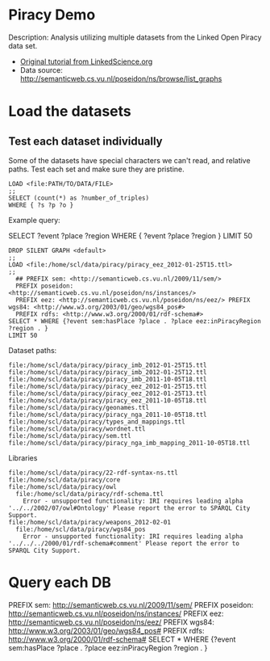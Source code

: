 # Piracy Demo

Description: Analysis utilizing multiple datasets from the Linked Open Piracy data set.

- [Original tutorial from LinkedScience.org](http://linkedscience.org/tools/sparql-package-for-r/linked-open-piracy-tutorial/)
- Data source: http://semanticweb.cs.vu.nl/poseidon/ns/browse/list_graphs

# Load the datasets

## Test each dataset individually

Some of the datasets have special characters we can't read, and relative paths. Test each set and make sure they are pristine.
```
LOAD <file:PATH/TO/DATA/FILE>
;;
SELECT (count(*) as ?number_of_triples) 
WHERE { ?s ?p ?o }
```

Example query:

SELECT ?event ?place ?region WHERE { ?event ?place ?region } LIMIT 50
```
DROP SILENT GRAPH <default>
;;
LOAD <file:/home/scl/data/piracy/piracy_eez_2012-01-25T15.ttl>
;;
  ## PREFIX sem: <http://semanticweb.cs.vu.nl/2009/11/sem/> 
  PREFIX poseidon: <http://semanticweb.cs.vu.nl/poseidon/ns/instances/> 
  PREFIX eez: <http://semanticweb.cs.vu.nl/poseidon/ns/eez/> PREFIX wgs84: <http://www.w3.org/2003/01/geo/wgs84_pos#> 
  PREFIX rdfs: <http://www.w3.org/2000/01/rdf-schema#> 
SELECT * WHERE {?event sem:hasPlace ?place . ?place eez:inPiracyRegion ?region . }
LIMIT 50
```

Dataset paths:
```
file:/home/scl/data/piracy/piracy_imb_2012-01-25T15.ttl
file:/home/scl/data/piracy/piracy_imb_2012-01-25T12.ttl
file:/home/scl/data/piracy/piracy_imb_2011-10-05T18.ttl
file:/home/scl/data/piracy/piracy_eez_2012-01-25T15.ttl
file:/home/scl/data/piracy/piracy_eez_2012-01-25T13.ttl
file:/home/scl/data/piracy/piracy_eez_2011-10-05T18.ttl
file:/home/scl/data/piracy/geonames.ttl
file:/home/scl/data/piracy/piracy_nga_2011-10-05T18.ttl
file:/home/scl/data/piracy/types_and_mappings.ttl
file:/home/scl/data/piracy/wordnet.ttl
file:/home/scl/data/piracy/sem.ttl
file:/home/scl/data/piracy/piracy_nga_imb_mapping_2011-10-05T18.ttl
```

Libraries
```
file:/home/scl/data/piracy/22-rdf-syntax-ns.ttl
file:/home/scl/data/piracy/core
file:/home/scl/data/piracy/owl
  file:/home/scl/data/piracy/rdf-schema.ttl
    Error - unsupported functionality: IRI requires leading alpha '../../2002/07/owl#Ontology' Please report the error to SPARQL City Support.
file:/home/scl/data/piracy/weapons_2012-02-01
  file:/home/scl/data/piracy/wgs84_pos
    Error - unsupported functionality: IRI requires leading alpha '../../../2000/01/rdf-schema#comment' Please report the error to SPARQL City Support.
```

# Query each DB
PREFIX sem: <http://semanticweb.cs.vu.nl/2009/11/sem/> PREFIX poseidon: <http://semanticweb.cs.vu.nl/poseidon/ns/instances/> PREFIX eez: <http://semanticweb.cs.vu.nl/poseidon/ns/eez/> PREFIX wgs84: <http://www.w3.org/2003/01/geo/wgs84_pos#> PREFIX rdfs: <http://www.w3.org/2000/01/rdf-schema#> SELECT * WHERE {?event sem:hasPlace ?place . ?place eez:inPiracyRegion ?region . }
